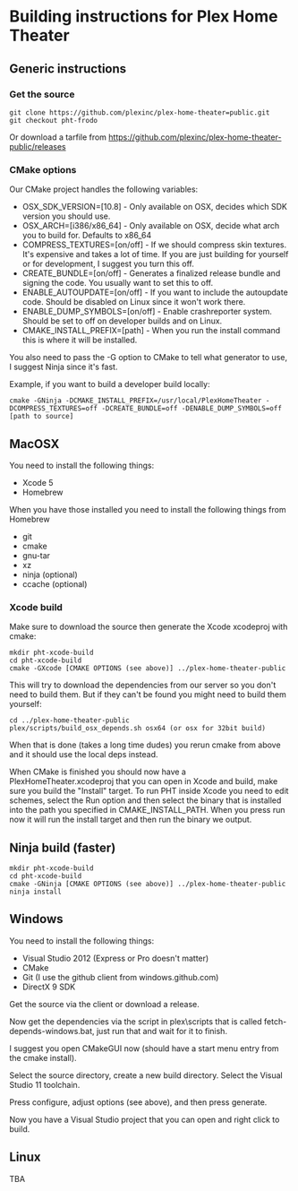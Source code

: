 # Building instructions for Plex Home Theater

## Generic instructions

### Get the source

```
git clone https://github.com/plexinc/plex-home-theater=public.git
git checkout pht-frodo
```

Or download a tarfile from https://github.com/plexinc/plex-home-theater-public/releases

### CMake options

Our CMake project handles the following variables:

* OSX_SDK_VERSION=[10.8] - Only available on OSX, decides which SDK version you should use.
* OSX_ARCH=[i386/x86_64] - Only available on OSX, decide what arch you to build for. Defaults to x86_64
* COMPRESS_TEXTURES=[on/off] - If we should compress skin textures. It's expensive and takes a lot of time. If you are just building for yourself or for development, I suggest you turn this off.
* CREATE_BUNDLE=[on/off] - Generates a finalized release bundle and signing the code. You usually want to set this to off.
* ENABLE_AUTOUPDATE=[on/off] - If you want to include the autoupdate code. Should be disabled on Linux since it won't work there.
* ENABLE_DUMP_SYMBOLS=[on/off] - Enable crashreporter system. Should be set to off on developer builds and on Linux.
* CMAKE_INSTALL_PREFIX=[path] - When you run the install command this is where it will be installed.

You also need to pass the -G option to CMake to tell what generator to use, I suggest Ninja since it's fast.

Example, if you want to build a developer build locally:

```
cmake -GNinja -DCMAKE_INSTALL_PREFIX=/usr/local/PlexHomeTheater -DCOMPRESS_TEXTURES=off -DCREATE_BUNDLE=off -DENABLE_DUMP_SYMBOLS=off [path to source]
```

## MacOSX

You need to install the following things:

* Xcode 5
* Homebrew

When you have those installed you need to install the following things from Homebrew

* git
* cmake
* gnu-tar
* xz
* ninja (optional)
* ccache (optional)

### Xcode build

Make sure to download the source then generate the Xcode xcodeproj with cmake:

```
mkdir pht-xcode-build
cd pht-xcode-build
cmake -GXcode [CMAKE OPTIONS (see above)] ../plex-home-theater-public
```

This will try to download the dependencies from our server so you don't need to build them. But if they can't be found you might need to build them yourself:

```
cd ../plex-home-theater-public
plex/scripts/build_osx_depends.sh osx64 (or osx for 32bit build)
```

When that is done (takes a long time dudes) you rerun cmake from above and it should use the local deps instead.

When CMake is finished you should now have a PlexHomeTheater.xcodeproj that you can open in Xcode and build, make sure you build the "Install" target. To run PHT inside Xcode you need to edit schemes, select the Run option and then select the binary that is installed into the path you specified in CMAKE_INSTALL_PATH. When you press run now it will run the install target and then run the binary we output.

## Ninja build (faster)

```
mkdir pht-xcode-build
cd pht-xcode-build
cmake -GNinja [CMAKE OPTIONS (see above)] ../plex-home-theater-public
ninja install
```

## Windows

You need to install the following things:

* Visual Studio 2012 (Express or Pro doesn't matter)
* CMake
* Git (I use the github client from windows.github.com)
* DirectX 9 SDK

Get the source via the client or download a release.

Now get the dependencies via the script in plex\scripts that is called fetch-depends-windows.bat, just run that and wait for it to finish.

I suggest you open CMakeGUI now (should have a start menu entry from the cmake install).

Select the source directory, create a new build directory. Select the Visual Studio 11 toolchain.

Press configure, adjust options (see above), and then press generate.

Now you have a Visual Studio project that you can open and right click to build.

## Linux

TBA
